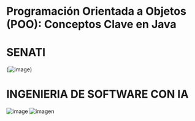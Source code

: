 # Programación Orientada a Objetos (POO): Conceptos Clave en Java
# SENATI
(![image](https://encrypted-tbn0.gstatic.com/images?q=tbn:ANd9GcTUkkUzrgcUkVMHMt3isZ0Cn8i2sCLkpwIZyg&s))
#
# INGENIERIA DE SOFTWARE CON IA
![image](https://github.com/user-attachments/assets/feac3da2-eac8-40a5-9440-aa57c958ded3)
![imagen](https://img.icons8.com/3d-fluency/94/java-coffee-cup-logo.png)
